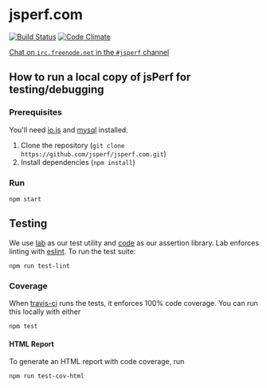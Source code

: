 # jsperf.com

[![Build Status](https://travis-ci.org/jsperf/jsperf.com.svg?branch=master)](https://travis-ci.org/jsperf/jsperf.com) [![Code Climate](https://codeclimate.com/github/jsperf/jsperf.com/badges/gpa.svg)](https://codeclimate.com/github/jsperf/jsperf.com)

[Chat on `irc.freenode.net` in the `#jsperf` channel](https://webchat.freenode.net/?channels=jsperf)

## How to run a local copy of jsPerf for testing/debugging

### Prerequisites

You'll need [io.js](https://iojs.org/en/index.html) and [mysql](https://www.mysql.com/downloads/) installed.

1. Clone the repository (`git clone https://github.com/jsperf/jsperf.com.git`)
2. Install dependencies (`npm install`)

### Run

```
npm start
```

## Testing

We use [lab](https://github.com/hapijs/lab) as our test utility and [code](https://github.com/hapijs/code) as our assertion library. Lab enforces linting with [eslint](http://eslint.org/). To run the test suite:

```
npm run test-lint
```

### Coverage

When [travis-ci](https://travis-ci.org) runs the tests, it enforces 100% code coverage. You can run this locally with either

```
npm test
```

#### HTML Report

To generate an HTML report with code coverage, run

```
npm run test-cov-html
```
